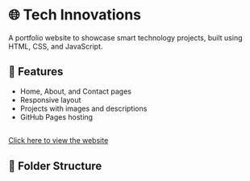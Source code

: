 # 🌐 Tech Innovations

A portfolio website to showcase smart technology projects, built using HTML, CSS, and JavaScript.

## 🔧 Features
- Home, About, and Contact pages
- Responsive layout
- Projects with images and descriptions
- GitHub Pages hosting

## 

[Click here to view the website](https://martinashaba.github.io/tech-innovations/)



## 📁 Folder Structure
